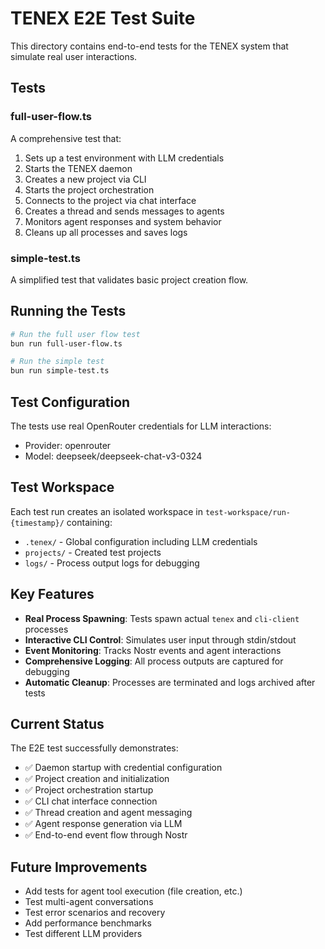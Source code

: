 # TENEX E2E Test Suite

This directory contains end-to-end tests for the TENEX system that simulate real user interactions.

## Tests

### full-user-flow.ts
A comprehensive test that:
1. Sets up a test environment with LLM credentials
2. Starts the TENEX daemon
3. Creates a new project via CLI
4. Starts the project orchestration
5. Connects to the project via chat interface
6. Creates a thread and sends messages to agents
7. Monitors agent responses and system behavior
8. Cleans up all processes and saves logs

### simple-test.ts
A simplified test that validates basic project creation flow.

## Running the Tests

```bash
# Run the full user flow test
bun run full-user-flow.ts

# Run the simple test
bun run simple-test.ts
```

## Test Configuration

The tests use real OpenRouter credentials for LLM interactions:
- Provider: openrouter
- Model: deepseek/deepseek-chat-v3-0324

## Test Workspace

Each test run creates an isolated workspace in `test-workspace/run-{timestamp}/` containing:
- `.tenex/` - Global configuration including LLM credentials
- `projects/` - Created test projects
- `logs/` - Process output logs for debugging

## Key Features

- **Real Process Spawning**: Tests spawn actual `tenex` and `cli-client` processes
- **Interactive CLI Control**: Simulates user input through stdin/stdout
- **Event Monitoring**: Tracks Nostr events and agent interactions
- **Comprehensive Logging**: All process outputs are captured for debugging
- **Automatic Cleanup**: Processes are terminated and logs archived after tests

## Current Status

The E2E test successfully demonstrates:
- ✅ Daemon startup with credential configuration
- ✅ Project creation and initialization
- ✅ Project orchestration startup
- ✅ CLI chat interface connection
- ✅ Thread creation and agent messaging
- ✅ Agent response generation via LLM
- ✅ End-to-end event flow through Nostr

## Future Improvements

- Add tests for agent tool execution (file creation, etc.)
- Test multi-agent conversations
- Test error scenarios and recovery
- Add performance benchmarks
- Test different LLM providers